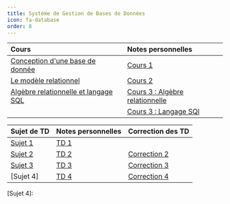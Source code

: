 ```yaml
---
title: Système de Gestion de Bases de Données 
icon: fa-database
order: 8
---
```


| Cours                                  | Notes personnelles                |
| :--                                    | :--                               |
| [Conception d'une base de donnée]      | [Cours 1]                         |
| [Le modèle relationnel]                | [Cours 2]                         |
| [Algèbre relationnelle et langage SQL] | [Cours 3 : Algèbre relationnelle] |
|                                        | [Cours 3 : Langage SQl]           |

| Sujet de TD | Notes personnelles | Correction des TD |
| :--         | :--                | :--               |
| [Sujet 1]   | [TD 1]             |                   |
| [Sujet 2]   | [TD 2]             | [Correction 2]    |
| [Sujet 3]   | [TD 3]             | [Correction 3]    |
| [Sujet 4]   | [TD 4]             | [Correction 4]    |


[Conception d'une base de donnée]: https://moodle.bordeaux-inp.fr/mod/resource/view.php?id=47001

[Le modèle relationnel]:https://moodle.bordeaux-inp.fr/mod/resource/view.php?id=48120

[Algèbre relationnelle et langage SQL]:https://moodle.bordeaux-inp.fr/mod/resource/view.php?id=40788

[Cours 1]:/assets/md/bdd/cours1
[Cours 2]:/assets/md/bdd/cours2
[Cours 3 : Algèbre relationnelle]:/assets/md/bdd/cours3
[Cours 3 : Langage SQL]:/assets/md/bdd/cours4

[Sujet 1]:https://moodle.bordeaux-inp.fr/pluginfile.php/49008/mod_resource/content/3/td1.pdf
[Sujet 2]:https://moodle.bordeaux-inp.fr/pluginfile.php/49009/mod_resource/content/1/td2.pdf
[Sujet 3]:https://moodle.bordeaux-inp.fr/pluginfile.php/49010/mod_resource/content/2/td3.pdf
[Sujet 4]:

[TD 1]:/assets/md/bdd/td1
[TD 2]:/assets/md/bdd/td2
[TD 3]:/assets/md/bdd/td3
[TD 4]:/assets/md/bdd/td4


[Correction 2]:/assets/pdf/bdd/td2.pdf
[Correction 3]:/assets/pdf/bdd/td3.pdf
[Correction 4]:/assets/pdf/bdd/td4.pdf
